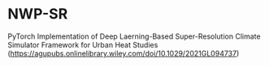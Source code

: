 # NWP-SR
PyTorch Implementation of Deep Laerning-Based Super-Resolution Climate Simulator Framework for Urban Heat Studies (https://agupubs.onlinelibrary.wiley.com/doi/10.1029/2021GL094737)


